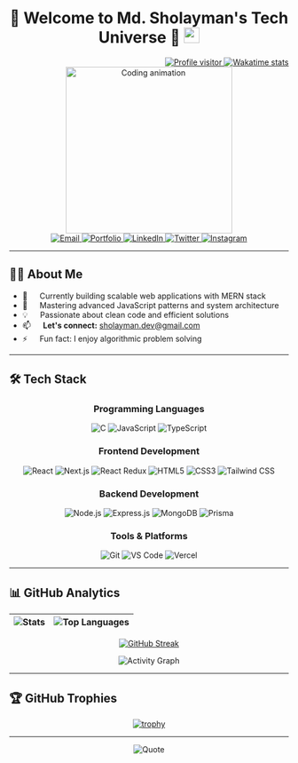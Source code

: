 <h1 align="center">
  🚀 Welcome to Md. Sholayman's Tech Universe 🚀
  <img src="https://media.giphy.com/media/hvRJCLFzcasrR4ia7z/giphy.gif" width="28">
</h1>

<div align="right">
  <a href="https://komarev.com/ghpvc/?username=sholayman99">
    <img src="https://komarev.com/ghpvc/?username=sholayman99&label=Profile+Views&color=ce9927&style=flat" alt="Profile visitor" />
  </a>
  <a href="https://wakatime.com/@eebb3dd8-d9b2-40de-9b88-6fd6cac99dbc">
    <img src="https://wakatime.com/badge/user/eebb3dd8-d9b2-40de-9b88-6fd6cac99dbc.svg" alt="Wakatime stats" />
  </a>
</div>

<!-- Intro Section -->
<div align="center">
  <img src="/assets/programmer.gif" width="300" alt="Coding animation"/>
</div>

<!-- Social Links -->
<div align="center">
  <a href="mailto:sholayman.dev@gmail.com" target="_blank">
    <img src="https://img.shields.io/badge/Gmail-D14836?style=for-the-badge&logo=gmail&logoColor=white" alt="Email"/>
  </a>
  <a href="https://mdsholayman.vercel.app" target="_blank">
    <img src="https://img.shields.io/badge/Portfolio-FF6B6B?style=for-the-badge&logo=vercel&logoColor=white" alt="Portfolio"/>
  </a>
  <a href="https://bd.linkedin.com/in/md-sholayman-626776229" target="_blank">
    <img src="https://img.shields.io/badge/LinkedIn-0077B5?style=for-the-badge&logo=linkedin&logoColor=white" alt="LinkedIn"/>
  </a>
  <a href="https://x.com/MdSholayman99" target="_blank">
    <img src="https://img.shields.io/badge/X-000000?style=for-the-badge&logo=x&logoColor=white" alt="Twitter"/>
  </a>
  <a href="https://www.instagram.com/sholayman_99" target="_blank">
    <img src="https://img.shields.io/badge/Instagram-E4405F?style=for-the-badge&logo=instagram&logoColor=white" alt="Instagram"/>
  </a>
</div>

---

## 🧑‍💻 About Me

- 🔭 &emsp; Currently building scalable web applications with MERN stack
- 🌱 &emsp; Mastering advanced JavaScript patterns and system architecture
- 💡 &emsp; Passionate about clean code and efficient solutions
- 📫 &emsp; **Let's connect:** [sholayman.dev@gmail.com](mailto:sholayman.dev@gmail.com)
- ⚡ &emsp; Fun fact: I enjoy algorithmic problem solving

---

## 🛠️ Tech Stack

<div align="center">

### **Programming Languages**
![C](https://img.shields.io/badge/C-A8B9CC?style=for-the-badge&logo=c&logoColor=black)
![JavaScript](https://img.shields.io/badge/JavaScript-F7DF1E?style=for-the-badge&logo=javascript&logoColor=black)
![TypeScript](https://img.shields.io/badge/TypeScript-3178C6?style=for-the-badge&logo=typescript&logoColor=white)

### **Frontend Development**
![React](https://img.shields.io/badge/React-61DAFB?style=for-the-badge&logo=react&logoColor=black)
![Next.js](https://img.shields.io/badge/Next.js-000000?style=for-the-badge&logo=nextdotjs&logoColor=white)
![React Redux](https://img.shields.io/badge/React_Redux-764ABC?style=for-the-badge&logo=redux&logoColor=white)
![HTML5](https://img.shields.io/badge/HTML5-E34F26?style=for-the-badge&logo=html5&logoColor=white)
![CSS3](https://img.shields.io/badge/CSS3-1572B6?style=for-the-badge&logo=css3&logoColor=white)
![Tailwind CSS](https://img.shields.io/badge/Tailwind_CSS-38B2AC?style=for-the-badge&logo=tailwind-css&logoColor=white)

### **Backend Development**
![Node.js](https://img.shields.io/badge/Node.js-339933?style=for-the-badge&logo=nodedotjs&logoColor=white)
![Express.js](https://img.shields.io/badge/Express.js-000000?style=for-the-badge&logo=express&logoColor=white)
![MongoDB](https://img.shields.io/badge/MongoDB-47A248?style=for-the-badge&logo=mongodb&logoColor=white)
![Prisma](https://img.shields.io/badge/Prisma-2D3748?style=for-the-badge&logo=prisma&logoColor=white)

### **Tools & Platforms**
![Git](https://img.shields.io/badge/Git-F05032?style=for-the-badge&logo=git&logoColor=white)
![VS Code](https://img.shields.io/badge/VS_Code-007ACC?style=for-the-badge&logo=visual-studio-code&logoColor=white)
![Vercel](https://img.shields.io/badge/Vercel-000000?style=for-the-badge&logo=vercel&logoColor=white)

</div>

---

## 📊 GitHub Analytics

<div align="center">

| ![Stats](https://github-readme-stats.vercel.app/api?username=sholayman99&show_icons=true&theme=radical&hide_border=true&include_all_commits=true&count_private=true) | ![Top Languages](https://github-readme-stats.vercel.app/api/top-langs/?username=sholayman99&layout=compact&theme=radical&hide_border=true) |
|-------------|-------------|

</div>

<div align="center">

[![GitHub Streak](https://streak-stats.demolab.com?user=sholayman99&theme=dracula&hide_border=true&short_numbers=true&date_format=M%20j%5B%2C%20Y%5D)](https://git.io/streak-stats)

</div>

<div align="center">

![Activity Graph](https://github-readme-activity-graph.vercel.app/graph?username=sholayman99&theme=react-dark&bg_color=0D1117&hide_border=true&area=true&custom_title=My+Contribution+Graph)

</div>

---

## 🏆 GitHub Trophies

<div align="center">

[![trophy](https://github-profile-trophy.vercel.app/?username=sholayman99&theme=radical&row=2&column=4&margin-w=15&margin-h=15)](https://github.com/ryo-ma/github-profile-trophy)

</div>

---

<div align="center">

![Quote](https://quotes-github-readme.vercel.app/api?type=horizontal&theme=radical)

</div>


